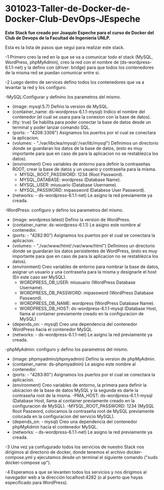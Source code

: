 # 301023-Taller-de-Docker-de-Docker-Club-DevOps-JEspeche

**Este Stack fue creado por Joaquin Espeche para el curso de Docker del Club de Devops de la Facultad de Ingeniería UNLP.**

Esta es la lista de pasos que segui para realizar este stack.

-1 Primero creo la red en la que se va a comunicar todo el stack (MySQL, WordPress, phpMyAdmin), creo la red con el nombre de (ds-wordpress-6.1.1-net) y la defino con (driver: bridge) para que todos los contenedores de la misma red se puedan comunicar entre si.

-2 Luego dentro de services defino todos los contenedores que va a levantar la red y los configuro.

  -MySQL:Configurar y definino los parametros del mismo. 
  - (image: mysql:5.7) Defino la version de MySQL.
  - (container_name: ds-wordpress-6.1.1-mysql) Indico el nombre del contenedor (el cual se usara para la conexion con la base de datos).
  - (tty: true) Se habilita para poder conectar la base de datos desde un terminal y poder lanzar comando SQL.
  - (ports: - "4208:3306") Asignamos los puertos por el cual se conectara la aplicacion.
  - (volumes: - "./var/libclea/mysql/:/var/lib/mysql") Definimos un directorio donde se guardaran los datos de la base de datos, (esto es muy importante para que en caso de para la aplicacion no se restablezca los datos).
  - (environment) Creo variables de entorno para definir la contraseñas ROOT, crear la base de datos y un usuario y contraseña para la misma.
      - MYSQL_ROOT_PASSWORD: 1234 (Root Password).
      - MYSQL_DATABASE: wordpress (Database Name).
      - MYSQL_USER: miusuario (Database Username).
      - MYSQL_PASSWORD: mipassword (Databese User Password).
  - (networks: - ds-wordpress-6.1.1-net) Le asigno la red previamente ya creada.
    
  -WordPress: configuro y defino los parametros del mismo. 
  - (image: wordpress:latest) Defino la version de WordPress.
  - (container_name: ds-wordpress-6.1.1) Le asigno este nombre al contenedor.
  - (ports: - "4282:80") Asignamos los puertos por el cual se conectara la aplicacion.
  - (volumes: - "./var/www/html/:/var/www/html") Definimos un directorio donde se guardaran los datos persistentes de WordPress, (esto es muy importante para que en caso de para la aplicacion no se restablezca los datos).
  - (environment) Creo variables de entorno para nombrar la base de datos, asignar un usuario y una contraseña para la misma y designarle el host (En este caso ser MySQL).
      - WORDPRESS_DB_USER: miusuario (WordPress Database Username).
      - WORDPRESS_DB_PASSWORD: mipassword (WordPress Database Password).
      - WORDPRESS_DB_NAME: wordpress (WordPress Database Name).
      - WORDPRESS_DB_HOST: ds-wordpress-6.1.1-mysql (Database Host, llama al container previamente creado en la configuracion de MySQL)
  - (depends_on: - mysql) Creo una dependencia del contenedor WordPress hacia el contenedor MySQL
  - (networks: - ds-wordpress-6.1.1-net) Le asigno la red previamente ya creada.
    
  -phpMyAdmin: configuro y defino los parametros del mismo.
  - (image: phpmyadmin/phpmyadmin) Defino la version de phpMyAdmin.
  - (container_name: ds-phpmyadmin) Le asigno este nombre al contenedor.
  - (ports:  - "4283:80") Asignamos los puertos por el cual se conectara la aplicacion.
  - (environment) Creo variables de entorno, la primera para definir la ubicacion de la base de datos MySQL y la segunda es darle la contraseña root de la misma.
      -PMA_HOST: ds-wordpress-6.1.1-mysql (Database Host, llama al container previamente creado en la configuracion de MySQL).
      -MYSQL_ROOT_PASSWORD: 1234 (MySQL Root Password, colocamos la contraseña root de MySQL previamente colocada en la configuracion del servicio MySQL).
  - (depends_on: - mysql) Creo una dependencia del contenedor phpMyAdmin hacia el contenedor MySQL.
  - (networks: - ds-wordpress-6.1.1-net) Le asigno la red previamente ya creada.
    
-3 Una vez ya confugurado todos los servicios de nuestro Stack nos dirigimos al directorio de docker, donde tenemos el archivo docker-compose.yml y ejecutamos desde un terminal el siguiente comando ("sudo docker-compose up").

-4 Esperamos a que se levanten todos los servicios y nos dirigimos al navegador web a la dirección localhost:4282 (o al puerto que hayas especificado para WordPress).
            
           
            
            
            

          
